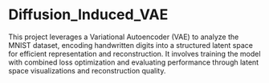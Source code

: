 # Diffusion_Induced_VAE
This project leverages a Variational Autoencoder (VAE) to analyze the MNIST dataset, encoding handwritten digits into a structured latent space for efficient representation and reconstruction. It involves training the model with combined loss optimization and evaluating performance through latent space visualizations and reconstruction quality.
